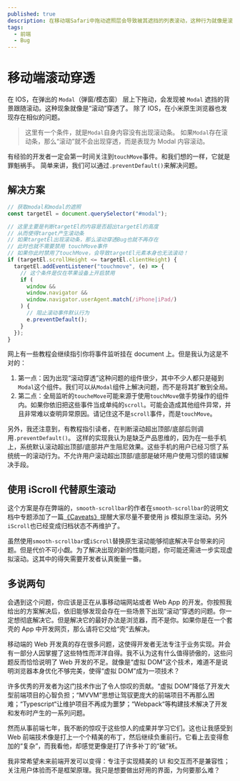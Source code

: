 ```yaml
---
published: true
description: 在移动端Safari中拖动遮照层会导致被其遮挡的列表滚动，这种行为就像是滚动事件穿透了遮照层一样，本文是我解决此问题的方案。
tags:
  - 前端
  - Bug
---
```


# 移动端滚动穿透

在 IOS，在弹出的 `Modal`（弹窗/模态窗） 层上下拖动，会发现被 `Modal` 遮挡的背景跟随滚动。这种现象就像是“滚动”穿透了。
除了 IOS，在小米原生浏览器也发现存在相似的问题。

> 这里有一个条件，就是`Modal`自身内容没有出现滚动条。
> 如果`Modal`存在滚动条，那么“滚动”就不会出现穿透，而是表现为 Modal 内容滚动。

有经验的开发者一定会第一时间关注到`touchMove`事件。和我们想的一样，它就是罪魁祸手。
简单来讲，我们可以通过`.preventDefault()`来解决问题。

## 解决方案

```javascript
// 获取modal和modal的遮照
const targetEl = document.querySelector("#modal");

// 这里主要是判断targetEl的内容是否超出targetEl的高度
// 从而使得target产生滚动条
// 如果targetEl出现滚动条，那么滚动穿透Bug也就不再存在
// 此时也就不需要禁用 touchMove事件
// 如果你此时禁用了touchMove，会导致targetEl元素本身也无法滚动！
if (targetEl.scrollHeight <= targetEl.clientHeight) {
  targetEl.addEventListener("touchmove", (e) => {
    // 这个条件是仅在苹果设备上开启禁用
    if (
      window &&
      window.navigator &&
      window.navigator.userAgent.match(/iPhone|iPad/)
    ) {
      // 阻止滚动事件默认行为
      e.preventDefault();
    }
  });
}
```

网上有一些教程会继续指引你将事件监听挂在 document 上。但是我认为这是不对的：

1. 第一点：因为出现“滚动穿透”这种问题的组件很少，其中不少人都只是碰到`Modal`这个组件。我们可以从`Modal`组件上解决问题，而不是将其扩散到全局。
2. 第二点：全局监听的`toucheMove`可能来源于使用`touchMove`做手势操作的组件内。如果你依旧把这些事件当成单纯的`scroll`。可能会造成其他组件异常，并且非常难以查明异常原因。请记住这不是`scroll`事件，而是`touchMove`。

另外，我还注意到，有教程指引读者，在判断滚动超出顶部/底部后则调用`.preventDefault()`。
这样的实现我认为是缺乏产品思维的，因为在一些手机上，系统默认滚动超出顶部/底部并产生阻尼效果。这些手机的用户已经习惯了系统统一的滚动行为。不允许用户滚动超出顶部/底部是破环用户使用习惯的错误解决手段。

## 使用 iScroll 代替原生滚动

这个方案是存在弊端的，`smooth-scrollbar`的作者在`smooth-scrollbar`的说明文档中专题添加了一篇[《Caveats》](https://github.com/idiotWu/smooth-scrollbar/blob/HEAD/docs/caveats.md)提醒大家尽量不要使用 js 模拟原生滚动。另外`iScroll`也已经变成归档状态不再维护了。

虽然使用`smooth-scrollbar`或`iScroll`替换原生滚动能够彻底解决平台带来的问题。但是代价不可小觑。为了解决出现的新的性能问题，你可能还需进一步实现虚拟滚动。这其中的得失需要开发者认真衡量一番。

## 多说两句

会遇到这个问题，你应该是正在从事移动端网站或者 Web App 的开发。你按照我给出的方案解决后，依旧能够发现会存在一些场景下出现“滚动”穿透的问题。你一定想彻底解决它。但是解决它的最好办法是浏览器，而不是你。如果你是在一个套壳的 App 中开发网页，那么请将它交给“壳”去解决。

移动端的 Web 开发真的存在很多问题，这使得开发者无法专注于业务实现。并会有一部分人因掌握了这些特性而洋洋自得。我不认为这有什么值得骄傲的，这些问题反而恰恰说明了 Web 开发的不足。就像是“虚拟 DOM”这个技术，难道不是说明浏览器本身优化不够完美，使得“虚拟 DOM”成为一项技术？

许多优秀的开发者为这门技术作出了令人惊叹的贡献。“虚拟 DOM”降低了开发大型前端项目的心智负担；“MVVM”思想让驾驭更庞大的前端项目不再那么困难；“Typescript“让维护项目不再成为噩梦；“Webpack“等构建技术解决了开发和发布时产生的一系列问题。

然而从事前端七年，我不断的惊叹于这些惊人的成果并学习它们。这也让我感受到 Web 前端技术像是打上一个个精美的布丁，然后继续负重前行。它看上去变得愈加的“复杂”，而我看他，却感觉更像是打了许多补丁的“破”袄。

我非常希望未来前端开发可以变得：专注于实现精美的 UI 和交互而不是兼容性；关注用户体验而不是框架原理。我只是想要做出好用的界面，为何要那么难？
